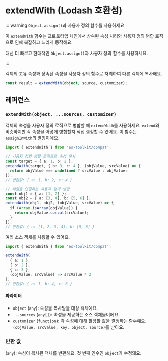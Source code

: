 # extendWith (Lodash 호환성)

::: warning `Object.assign()`과 사용자 정의 함수를 사용하세요

이 `extendWith` 함수는 프로토타입 체인에서 상속된 속성 처리와 사용자 정의 병합 로직으로 인해 복잡하고 느리게 동작해요.

대신 더 빠르고 현대적인 `Object.assign()`과 사용자 정의 함수를 사용하세요.

:::

객체의 고유 속성과 상속된 속성을 사용자 정의 함수로 처리하여 다른 객체에 복사해요.

```typescript
const result = extendWith(object, source, customizer);
```

## 레퍼런스

### `extendWith(object, ...sources, customizer)`

객체의 속성을 사용자 정의 로직으로 병합할 때 `extendWith`를 사용하세요. `extend`와 비슷하지만 각 속성을 어떻게 병합할지 직접 결정할 수 있어요. 이 함수는 `assignInWith`의 별칭이에요.

```typescript
import { extendWith } from 'es-toolkit/compat';

// 사용자 정의 병합 로직으로 속성 복사
const target = { a: 1, b: 2 };
extendWith(target, { b: 3, c: 4 }, (objValue, srcValue) => {
  return objValue === undefined ? srcValue : objValue;
});
// 반환값: { a: 1, b: 2, c: 4 }

// 배열을 연결하는 사용자 정의 병합
const obj1 = { a: [1, 2] };
const obj2 = { a: [3, 4], b: [5, 6] };
extendWith(obj1, obj2, (objValue, srcValue) => {
  if (Array.isArray(objValue)) {
    return objValue.concat(srcValue);
  }
});
// 반환값: { a: [1, 2, 3, 4], b: [5, 6] }
```

여러 소스 객체를 사용할 수 있어요.

```typescript
import { extendWith } from 'es-toolkit/compat';

extendWith(
  { a: 1 },
  { b: 2 },
  { c: 3 },
  (objValue, srcValue) => srcValue * 2
);
// 반환값: { a: 1, b: 4, c: 6 }
```

#### 파라미터

- `object` (`any`): 속성을 복사받을 대상 객체예요.
- `...sources` (`any[]`): 속성을 제공하는 소스 객체들이에요.
- `customizer` (`function`): 각 속성에 대해 할당할 값을 결정하는 함수예요. `(objValue, srcValue, key, object, source)`를 받아요.

### 반환 값

(`any`): 속성이 복사된 객체를 반환해요. 첫 번째 인수인 `object`가 수정돼요.
